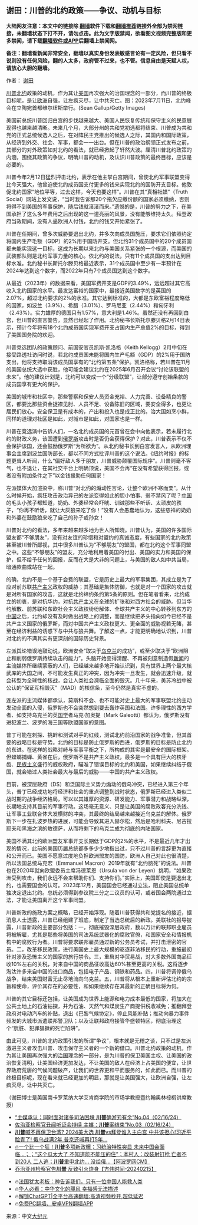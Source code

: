  <!-- 面包屑导航 --> <h2>谢田：川普的北约政策——争议、动机与目标</h2> <p class="notice"><b>大陆网友注意：本文中的链接除 <a href="https://github.com/bannedbook/fanqiang" >翻墙</a>软件下载和<a href="https://github.com/killgcd/justmysocks/blob/master/README.md">翻墙推荐</a>链接外全部为禁网链接，未翻墙状态下打不开，请勿点击。此为文字版禁闻，欲看图文视频完整版和更多禁闻，请下载<a href="https://github.com/bannedbook/fanqiang">翻墙软件或APP</a>后翻墙上禁闻网。</p><p>备注：翻墙看新闻非常安全，翻墙以真实身份发表敏感言论有一定风险，但只看不说则没有任何风险，翻的人太多，政府管不过来，也不管。信息自由是天赋人权，请放心大胆的翻墙。</b></p>  <div class="entry"> <p>作者： <a href="https://www.bannedbook.org/bnews/tag/%e8%b0%a2%e7%94%b0/" class="st_tag internal_tag" rel="tag" title="标签 谢田 下的日志">谢田</a></p> <p id="conimg"><a href="https://www.bannedbook.org/bnews/tag/%e5%b7%9d%e6%99%ae/" class="st_tag internal_tag" rel="tag" title="标签 川普 下的日志">川普</a><a href="https://www.bannedbook.org/bnews/tag/%e5%8c%97%e7%ba%a6/" class="st_tag internal_tag" rel="tag" title="标签 北约 下的日志">北约</a>政策的动机，作为其让<a href="https://www.bannedbook.org/bnews/tag/%e7%be%8e%e5%9b%bd/" class="st_tag internal_tag" rel="tag" title="标签 美国 下的日志">美国</a>再次强大的治国理念的一部分，而川普的终极目标呢，是让<a href="https://www.bannedbook.org/bnews/tag/%e6%ac%a7%e6%b4%b2/" class="st_tag internal_tag" rel="tag" title="标签 欧洲 下的日志">欧洲</a>自强，让左疯灭尽，让中共灭亡。图：2023年7月11日，北约峰会在立陶宛首都维尔纽斯举行。(Sean Gallup/Getty Images)</p> <p>美国前总统川普回归白宫的步伐越来越大、美国人民恢复传统和保守主义的民意展现得也越来越清晰。未来几个月，大部分州的共和党初选都将结束、川普成为共和党的正式总统候选人之后，在对阵民主党推出的候选人之际，其国内和国际政策，从经济到外交、社会、军事，都会一一出台。但在川普的政治纲领正式发布之前，其部分的对外政策如对北约的看法，就已经掀起了轩然大波。厘清川普北约政策的内涵，围绕其政策的争议，明确川普的动机，及认识川普政策的最终目标，应该是必要的。</p> <p>川普今年2月12日猛烈抨击北约，表示在他主掌白宫期间，曾使北约军事联盟变得比今天强大，他曾迫使北约成员国支付更多的钱来实现北约的国防开支目标。他敦促北约国家“地位平等，过去这样，今天也要这样”。川普在其“真相社媒”（Truth Social）网站上发文说，“当时我告诉那20个拖欠应缴份额的国家必须缴纳，否则将得不到美国的军事保护，随后钱就滚滚而来。”遗憾的是，川普的努力之下，在美国承担了这么多年费用之后出现的这一道亮丽的风景，没有能够维持太久。拜登政府当政期间，没有人逼欧洲人付钱，北约的钱又开始紧张了。</p> <p>川普在任期间，曾多次威胁要退出北约，并多次向成员国施压，要求它们依照约定将国内生产毛额（GDP）的2%用于国防开支。但北约31个成员国中的20个成员国都未能实现这一目标，这成为长期以来北约与美国关系紧张的一个根源，而美国的武装部队则是北约军事力量的核心。依北约的说法，只有11个成员国的支出达到目标水准。北约秘书长斯托尔滕贝格最近表示，31个成员国中至少有一半预计在2024年达到这个数字，而2022年只有7个成员国达到这个数字。</p> <p>从最近（2023年）的数据来看，美国军费开支是GDP的3.49%，远远超过其它高收入北约国家的水平。最发达富裕的国家中，最接近美国数字的是英国的2.07%，超过北约要求的2%的水准。其它达到标准的，大都是东欧富裕程度略低的国家，如波兰（3.9%）、希腊（3.01%）、罗马尼亚（2.44%）和匈牙利（2.43%）。实力雄厚的德国只有1.57%，意大利是1.46%。虽然还没有再回到白宫，但川普的直言警告，显然已经起了作用。北约秘书长斯托尔滕贝格2月14日表示，预计今年将有18个北约成员国实现军费开支占国内生产总值2%的目标，得到了美国国务院的欢迎。</p> <p>川普竞选团队的政策顾问、前国安官员凯斯‧凯洛格（Keith Kellogg）2月中旬在接受路透社访问时说，若北约成员国未能将国内生产毛额（GDP）的2%用于国防支出，他将支持取消该成员国享有的“北约第五条”保护。凯洛格称，若川普在11月的美国总统大选中获胜，他可能会建议北约在2025年6月召开会议“讨论该联盟的未来”。他的建议计划是，北约可以变成一个“分级联盟”，让部分遵守创始条款的成员国享有更大的保护。</p> <p>美国的城市和社区中，那些警察和保安人员资金充裕、人力完善、设备精良的警区，都要比那些资金捉襟见肘、人员不足、设备陈旧的区域，要安全得多，也更让居民们放心。安全保卫是有成本的，产出和投入也是成正比的。治大国如烹小鲜，同样的道理对社区是如此，对城市是如此，对国家也是一样。</p> <p>川普在竞选演中告诉人们，一名北约成员国的元首曾在会中向他表示，若未履行北约的财政义务，该国遭到<a href="https://www.bannedbook.org/bnews/tag/%e4%bf%84%e7%bd%97%e6%96%af/" class="st_tag internal_tag" rel="tag" title="标签 俄罗斯 下的日志">俄罗斯</a>攻击时是否仍会获得保护？对此，川普表示不仅不会保护该国，还会鼓励俄罗斯“为所欲为”。从北约秘书长到白宫发言人，从欧洲理事会主席到波兰国防部长，都以不同方式批评川普的这个说法。《纽约时报》的标题更耸人听闻，什么“偏好敌人多于朋友，川普威胁颠覆国际规序”。川普则毫不客气，也不退让，在其社交平台上明确顶说，美国不会再“在没有希望获得回报，或者没有附加条件之下”以金钱援助任何国家！</p> <p>左派媒体大加渲染中，称川普“对北约的煽动性言论，让整个欧洲不寒而栗”。从什么时候开始，疯狂攻击政治异己的左派变得如此的胆小怕事、弱不禁风了呢？<span class='wp_keywordlink_affiliate'><a href="https://www.bannedbook.org/" title="中国" target="_blank">中国</a></span>的毛头小孩子都知道，奶奶、外婆经常会吓唬、训诫那些不听话、太顽皮的孩子，“你再不听话，就让大灰狼来吃了你！”没有人会愚蠢地认为，这些慈祥的奶奶和外婆在鼓励狼来吃了自己的孙子或孙女！</p>  <p>川普对北约的看法，多年来越来越多地为世人所知晓。川普认为，美国的许多国际盟友都“不够朋友”，没有对友谊的珍惜和对盟约的真诚态度，有些国家的北约政策甚至被川普所鄙视，其中很多川普认为“不够朋友”的盟国，都在北约这个军事同盟之中。这些“不够朋友”的盟友，充分地利用着美国的付出、美国的实力和美国的保护，但不给予任何的回报，反而在大是大非的问题上，与美国的敌人如中共当局，暗通款曲或站在一起。</p> <p>的确，北约不是一个基于会费的联盟，它是历史上最大的军事集团，其成立是为了应对前苏联<span class='wp_keywordlink'><a href="https://www.bannedbook.org/forum2/topic6177.html" title="《共产主义的终极目的》" target="_blank">共产主义</a></span>政权的威胁；其基础是集体防御，也就是对一个国家的攻击就是对所有国家的攻击，这就是北约缔约条约第5条的原则。但在笔者看来，北约成立的初衷，是对抗华约，对抗<a href="https://www.bannedbook.org/bnews/tag/%e5%85%b1%e4%ba%a7%e4%b8%bb%e4%b9%89/" class="st_tag internal_tag" rel="tag" title="标签 共产主义 下的日志">共产主义</a>在全球的扩张和对西方社会的威胁。但当华约解散、前苏联和东欧社会主义政权纷纷解体、全球共产主义的中心转移到东方的<a href="https://www.bannedbook.org/bnews/tag/%E4%B8%AD%E5%9B%BD/" class="st_tag internal_tag" rel="tag" title="标签 中国 下的日志">中国</a>之后，北约却没有及时做出战略上的调整，而是继续把矛头指向如今已经不是共产主义国家的俄罗斯，而对中国共产主义政权更大、更全面的威胁视若无睹，甚至在经济利益的诱惑下与中共与狼共舞。了解这一点，才能更明确地认识到，川普对北约的不满其实有更深刻的国际历史背景。</p> <p>左派舆论错误地鼓动说，欧洲安全“取决于<a href="https://www.bannedbook.org/bnews/tag/%e4%b9%8c%e5%85%8b%e5%85%b0/" class="st_tag internal_tag" rel="tag" title="标签 乌克兰 下的日志">乌克兰</a>的成功”，或至少取决于“欧洲阻止和削弱俄罗斯持续攻击的能力”。头脑开始变得清醒、不再被刻意制造假<span class='wp_keywordlink_affiliate'><a href="https://www.bannedbook.org/" title="新闻">新闻</a></span>的主流媒体所继续蒙蔽的人们，已经越来越多地开始认识到，具有世界上两个最大核武库的大国之间，不可能发生真正的冲突，因为冲突一旦发生，就会迅速升级，就会转型为全球性的核战，会让人类社会濒临全面的毁灭。几十年来，美苏冷战中被公认的“保证互相毁灭”（MAD）的核信条，至今仍然是真实不虚的。</p> <p>连左派的主流媒体都承认，莫斯科不会、也不可能对史上最大的军事联盟北约主动发动全面的入侵，俄罗斯也不会突然想到要去轰炸英国和法国。许多理性的西方学者、如支持乌克兰的英<span class='wp_keywordlink'><a href="https://www.bannedbook.org/forum24/" title="国学传统文化禁书" target="_blank">国学</a></span>者马克‧加奥提（Mark Galeotti）都认为，俄罗斯没有进犯波兰、波罗的海三国等欧盟国家的意图。</p> <p>普丁可能在刺探、挑衅和测试对手的红线，测试北约前沿国家的战争准备，但其首要的战略目标是守势。北约的目标是防止俄罗斯的西进，俄罗斯的目标是防止北约的东进。在这样的战略对峙与军事平衡之下，所构成的其实是最安全的国际框架。但螳螂捕蝉、黄雀在后，俄罗斯不是共产主义政权，最多是一个具有巨大的核牙齿、<span class='wp_keywordlink'><a href="https://www.bannedbook.org/forum11/topic333.html" title="禁片：民族主义和三座大山" target="_blank">民族主义</a></span>盛行的威权政府，瞄准了错误目标的北约和美国，如果继续纠结于俄国，就会错过人类社会最大与最后的威胁——中国的共产主义政权。</p>  <p>目前，被深层政府（DS）和泛国际主义势力煽动的俄乌冲突，已经进入第三个年头，普丁已经成功地将经济和社会的重点调整到战时状态，俄罗斯已经进入类似二战时期的战争经济格局，可以以其雄厚的资源、研发能力、军事潜力和战略纵深，长期地支持其目前的军事行动。这场毫无意义、只是让美国的腐败政客充分洗钱、让军事工业联合体大发横财的冲突，其最终的结局越来越接近乌克兰的解体。俄罗斯下一步在扎波罗热的进展，可能会导致其进入赫尔松，然后是哈利科夫、尼古拉耶夫和黑海之滨的敖德萨，从而将剩下的乌克兰成为彻底的内陆国家。</p> <p>美国不满其北约欧洲盟友军事开支长期低于GDP的2%的水平，不是最近几年才出现的情况，此前的美国历届总统都多多少少地指出过，只不过川普的言辞更为直接和公开而已。美国不愿意过度地负担欧洲盟友的国防，欧洲人自己对此也很清楚，所以法国总统马克宏（Emmanuel Macron）2019年就有“北约脑死”的说法。川普也在2020年就向欧盟委员主席冯德莱恩（Ursula von der Leyen）挑明，“如果欧洲受到攻击，我们永远不会来帮助你们、支持你们。”实际上，美国即使是要退出北约，也需要国会的认可。2023年12月，美国国会已经通过立法，阻止美国总统单独决定退出北约。总统必须得到参议院三分之二议员的认可，或者国会两院通过立法，才能让美国离开这个军事同盟。</p> <p>川普新政的施政方案之概略，已经开始浮现。随着川普获得共和党提名的接近，据消息人士透露，川普已经组建了班底，制定了当选总统后的新政。美联社的报导披露，川普新政的主要部分包括：一，彻底摧毁深层政府，数以万计的联邦职业雇员将被解雇，尤其是那些将美国的司法系统武器化的腐败官僚，和国家安全和情报机构中的腐败行为者。川普将要求联邦雇员通过新的公务员考试，并打击泄密的官员。二，改革移民政策，进行美国史上最大规模的驱逐非法移民的行动，重施最初针对涉及恐怖主义的国家的旅行禁令。三，重启对华贸易战，对大多数外国商品征收10%左右的关税，对来自中国的商品征收高达60%甚至更高的关税。这将逐步淘汰许多来自中国的进口商品，包括电子产品、钢铁和药品。四，川普将调停俄乌战争，结束美国财富无止尽地流向乌克兰。五，川普将从根本上重新评估北约的宗旨和使命，评价其存在的必要性，和如果继续存在其最新的正确目标将为何。</p> <p>川普的其它目标还包括，让美国成为世界上能源和电力成本最低的国家，将加大在公共土地上的石油钻探，并为石油、天然气和煤炭生产商提供税收减免；推翻拜登政府对电动汽车的补贴，退出《巴黎气候协定》，停止风能补贴；推动向暴力事件频发的大城市派遣联邦警卫队；以及让联邦政府接管华盛顿特区，彻底治理这个“肮脏、犯罪猖獗的死亡陷阱”。</p> <p>由此可见，川普的北约政策引发的所谓“争议”，根本就是无稽之谈，只不过是左派激进主义者攻击川普、攻击保守主义者的一个新的借口。川普北约政策的动机，作为其让美国再次强大的<span class='wp_keywordlink'><a href="https://www.bannedbook.org/forum24/topic8925.html" title="《治国大道》" target="_blank">治国</a></span>理念的一部分，是为川普的保卫美国主权、让美国的政治恢复清明，让美国经济更加发达，不让美国的敌人在经济上占美国的便宜，让世界政府荒唐的气候问题破产，让我们的世界更和平而服务的，如此而已。而川普的终极目标呢，现在看来就已经更加的明显，那就是让美国强大，让欧洲自强，让左疯灭尽，让中共灭亡。</p>  <p>（谢田博士是美国南卡罗莱纳大学艾肯商学院的市场学教授暨约翰奥林棕榈讲席教授）</p> <!--<div id="taboola-mid-1"></div>--><ul class='op-related-articles' title='相关阅读'> <li><a href='https://www.bannedbook.org/bnews/sohnews/20240217/2001963.html' target='_blank'>“主媒承认：同时面对诸多司法困境 <b>川普</b>确游刃有余”No.04（02/16/24）</a></li> <li><a href='https://www.bannedbook.org/bnews/sohnews/20240217/2001925.html' target='_blank'>佐治亚检察官丑闻听证会持续 主媒：<b>川普</b>案结束”No.03（02/16/24）</a></li> <li><a href='https://www.bannedbook.org/bnews/sohnews/20240216/2001836.html' target='_blank'><b>川普</b>喊不再保卫台湾? 2024美大选 <b>川普</b>vs拜登谁入主白宫 中共该担心!习近平脸青了! 俄乌战满2年 普京还喊再打5年…</a></li> <li><a href='https://www.bannedbook.org/bnews/bannedvideo/20240216/2001724.html' target='_blank'>🔥一个比一个狂！<b>川普</b>多项新政曝；习统治特性突显 未来中国会面临…；；“这个瓜太大了 不知道能不能压的住”；本村人：改装射钉枪 亡者不到20人 二人逃；<b>川普</b>重申北约... 没给俄...【阿波罗网CM】</a></li> <li><a href='https://www.bannedbook.org/bnews/comments/20240216/2001695.html' target='_blank'>乔治亚州检察官告<b>川普</b> 反致引火烧身【方伟时间-20240215】</a></li> </ul> <ul class="texttj"> <li>🔥<a href="https://www.bannedbook.org/bnews/ssgc/20230219/1850782.html" target="_blank">法国犹太老板：神告诉我们，只有一位中国人能救人类</a></li> <li>🔥<a href="https://www.bannedbook.org/bnews/comments/20220220/1694796.html" target="_blank">华人必看：中华文化的飓风 幸福感无法描述</a></li> <li>🔥<a href="https://github.com/bannedbook/fanqiang/wiki/V2ray%E6%9C%BA%E5%9C%BA" target="_blank">解锁ChatGPT|全平台高速翻墙:高清视频秒开,超低延迟</a></li> <li>🔥<a href="https://github.com/bannedbook/fanqiang/wiki/%E7%A6%81%E9%97%BB%E7%BD%91%E5%AE%89%E5%8D%93%E7%BF%BB%E5%A2%99%E6%96%B0%E9%97%BBAPP" target="_blank">免费PC翻墙、安卓VPN翻墙APP</a></li> </ul><p class="src-info">来源：中文<span class='wp_keywordlink_affiliate'><a href="http://www.epochtimes.com/" title="大纪元" target="_blank">大纪元</a></span> </p><a name='sharetosocial'></a> <div style="margin-bottom:5px;padding-bottom:5px;clear:both"> <div id="archive-pix-1" class="banner-ads"> <!-- AuctionX Display platform tag START --> <div id="27602x728x90x621x_ADSLOT1" clicktrack="%%CLICK_URL_ESC%%"></div>  <!-- AuctionX Display platform tag END --> </div> <div id="archive-pix-2" class="banner-ads"> <!-- AuctionX Display platform tag START --> <div id="27556x300x250x621x_ADSLOT1" clicktrack="%%CLICK_URL_ESC%%" style="margin:0 auto;text-align:center"></div>  <!-- AuctionX Display platform tag END --> </div> </div>  <div id="archive-pix-1" class="banner-ads"> <!-- AuctionX Display platform tag START --> <div id="27603x728x90x621x_ADSLOT1" clicktrack="%%CLICK_URL_ESC%%"></div>  <!-- AuctionX Display platform tag END --> </div> </div><!--END ENTRY--> 